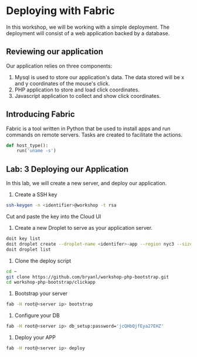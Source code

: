 # Deploying with Fabric

In this workshop, we will be working with a simple deployment. The deployment will consist of a web application backed by a database.

## Reviewing our application

Our application relies on three components:

1. Mysql is used to store our application's data. The data stored will be x and y coordinates of the mouse's click.
2. PHP application to store and load click coordinates.
3. Javascript application to collect and show click coordinates.

## Introducing Fabric

Fabric is a tool written in Python that be used to install apps and run commands on remote servers. Tasks are created to facilitate the actions.

```python
def host_type():
    run('uname -s')
```    

## Lab: 3 Deploying our Application

In this lab, we will create a new server, and deploy our application.

1. Create a SSH key
```sh
ssh-keygen -n <identifier>@workshop -t rsa
```
Cut and paste the key into the Cloud UI

1. Create a new Droplet to serve as your application server.  
```sh
doit key list
doit droplet create --droplet-name <identifer>-app --region nyc3 --size 2gb --ssh-keys <ssh key id> --image ubuntu-14-04-x64
doit droplet list
```
1. Clone the deploy script
```sh
cd ~
git clone https://github.com/bryanl/workshop-php-bootstrap.git
cd workshop-php-bootstrap/clickapp
```

1. Bootstrap your server
```sh
fab -H root@<server ip> bootstrap
```

1. Configure your DB
```sh
fab -H root@<server ip> db_setup:password='jcQHbQjfEya27EHZ'
```

1. Deploy your APP
```sh
fab -H root@<server ip> deploy
```